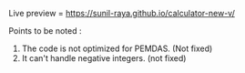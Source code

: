 Live preview = https://sunil-raya.github.io/calculator-new-v/

Points to be noted :
1) The code is not optimized for PEMDAS. (Not fixed)
2) It can't handle negative integers. (not fixed)
   
